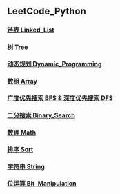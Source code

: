 ## LeetCode_Python

#### [链表 Linked_List](./Linked_List.md)
#### [树 Tree](./Tree.md)
#### [动态规划 Dynamic_Programming](./Dynamic_Programming.md)
#### [数组 Array](./Array.md)
#### [广度优先搜索 BFS & 深度优先搜索 DFS](./DFS%26BFS.md)
#### [二分搜索 Binary_Search](./Binary_Search.md)
#### [数理 Math](./Math.md)
#### [排序 Sort](./Sort.md)
#### [字符串 String](./String.md)
#### [位运算 Bit_Manipulation](./Bit_Manipulation.md)
